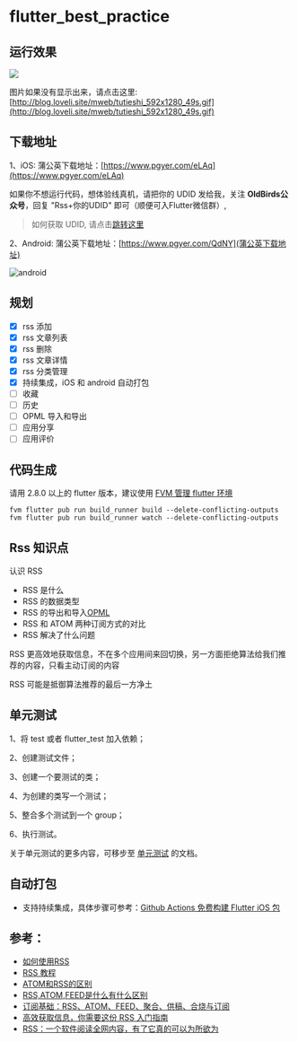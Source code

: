 # flutter_best_practice

## 运行效果

![](http://blog.loveli.site/mweb/tutieshi_592x1280_49s.gif)

图片如果没有显示出来，请点击这里: [http://blog.loveli.site/mweb/tutieshi_592x1280_49s.gif](http://blog.loveli.site/mweb/tutieshi_592x1280_49s.gif)

## 下载地址

1、iOS:
蒲公英下载地址：[https://www.pgyer.com/eLAq](https://www.pgyer.com/eLAq)

如果你不想运行代码，想体验线真机，请把你的 UDID 发给我，关注 **OldBirds公众号**，回复 "Rss+你的UDID" 即可（顺便可入Flutter微信群）,
> 如何获取 UDID, 请点击[跳转这里](https://www.pgyer.com/tools/udid)

2、Android:
蒲公英下载地址：[https://www.pgyer.com/QdNY](蒲公英下载地址)

![android](https://www.pgyer.com/app/qrcode/QdNY)

## 规划

* [x] rss 添加
* [x] rss 文章列表
* [x] rss 删除
* [x] rss 文章详情
* [x] rss 分类管理
* [x] 持续集成，iOS 和 android 自动打包
* [ ] 收藏
* [ ] 历史
* [ ] OPML 导入和导出
* [ ] 应用分享
* [ ] 应用评价

## 代码生成

请用 2.8.0 以上的 flutter 版本，建议使用 [FVM 管理 flutter 环境](https://oldbird.run/flutter/t7-fvm.html)

```shell
fvm flutter pub run build_runner build --delete-conflicting-outputs
fvm flutter pub run build_runner watch --delete-conflicting-outputs
```

## Rss 知识点

认识 RSS

* RSS 是什么
* RSS 的数据类型
* RSS 的导出和导入[OPML](https://cloud.tencent.com/developer/article/1580587)
* RSS 和 ATOM 两种订阅方式的对比
* RSS 解决了什么问题

RSS 更高效地获取信息，不在多个应用间来回切换，另一方面拒绝算法给我们推荐的内容，只看主动订阅的内容

RSS 可能是抵御算法推荐的最后一方净土

## 单元测试

1、将 test 或者 flutter_test 加入依赖；

2、创建测试文件；

3、创建一个要测试的类；

4、为创建的类写一个测试；

5、整合多个测试到一个 group；

6、执行测试。

关于单元测试的更多内容，可移步至 [单元测试](https://flutter.cn/docs/cookbook/testing/unit/introduction) 的文档。

## 自动打包

* 支持持续集成，具体步骤可参考：[Github Actions 免费构建 Flutter iOS 包](https://oldbird.run/flutter/github-actions-build-flutter-ios.html)

## 参考：

* [如何使用RSS](https://www.ruanyifeng.com/blog/2006/01/rss.html)
* [RSS 教程](https://www.runoob.com/rss/rss-tutorial.html)
* [ATOM和RSS的区别](https://www.cnblogs.com/yjmyzz/archive/2009/02/19/1393972.html)
* [RSS,ATOM,FEED是什么有什么区别](https://seonoco.com/blog/rss-atom-feed-different)
* [订阅基础：RSS、ATOM、FEED、聚合、供稿、合烧与订阅](https://blog.csdn.net/hshl1214/article/details/50580073)
* [高效获取信息，你需要这份 RSS 入门指南](https://sspai.com/post/56391)
* [RSS：一个软件阅读全网内容，有了它真的可以为所欲为](https://zhuanlan.zhihu.com/p/356775404)